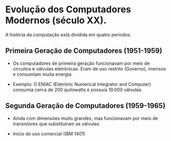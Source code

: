 # Evolução dos Computadores Modernos (século XX).

A história da computação está dividida em quatro períodos.

## Primeira Geração de Computadores (1951-1959)

- Os computadores de primeira geração funcionavam por meio de circuitos e válvulas eletrônicas. Eram de uso restrito (Governo), imensos e consumiam muita energia.

- Exemplo: O ENIAC (Eletrônic Numerical Integrator and Computer) consumia cerca de 200 quilowatts e possuía 19.000 válvulas.

## Segunda Geração de Computadores (1959-1965)

- Ainda com dimensões muito grandes, mas funcionavam por meio de transistores que substituíram as válvulas.

- Início do uso comercial (IBM 1401)
